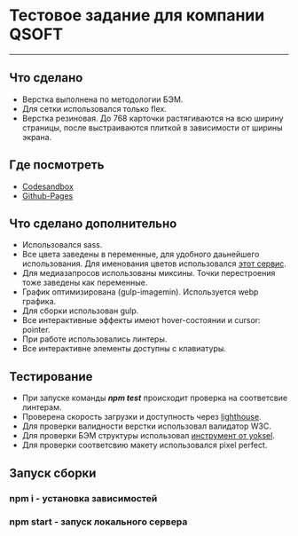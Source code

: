 # Тестовое задание для компании QSOFT
---
## Что сделано
+ Верстка выполнена по методологии БЭМ.
+ Для сетки использовался только flex.
+ Верстка резиновая. До 768 карточки растягиваются на всю ширину страницы, после выстраиваются плиткой в зависимости от ширины экрана.

## Где посмотреть
+ [Codesandbox](https://codesandbox.io/s/qsoft-test-task-build-crc9e)
+ [Github-Pages](https://junfrontend.github.io/QSOFT-test-task/build/)

## Что сделано дополнительно
+ Использовался sass. 
+ Все цвета заведены в переменные, для удобного даьнейшего использования. Для именования цветов использовался [этот сервис](https://www.htmlcsscolor.com/hex).
+ Для медиазапросов использованы миксины. Точки перестроения тоже заведены как переменные.
+ График оптимизирована (gulp-imagemin). Используется webp графика.
+ Для сборки использован gulp.
+ Все интерактивные эффекты имеют hover-состоянии и cursor: pointer.
+ При работе использовались линтеры.
+ Все интерактивне элементы доступны с клавиатуры.

## Тестирование
+ При запуске команды ***npm test*** происходит проверка на соответсвие линтерам.
+ Проверена скорость загрузки и доступность через [lighthouse](http://joxi.ru/gmvXGDotdQOvdA).
+ Для проверки валидности верстки использовал валидатор W3C.
+ Для проверки БЭМ структуры использовал [инструмент от yoksel](https://yoksel.github.io/html-tree/).
+ Для проверки соответсвию макету использовался pixel perfect.

## Запуск сборки 
### npm i - установка зависимостей
### npm start - запуск локального сервера